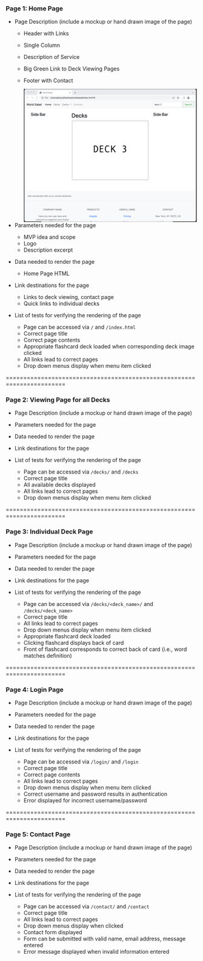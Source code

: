 ### Page 1: Home Page ###
* Page Description (include a mockup or hand drawn image of the page)
    * Header with Links
    * Single Column
    * Description of Service
    * Big Green Link to Deck Viewing Pages
    * Footer with Contact

        <img src="images/homepage.jpg" alt="Home Page Screenshot" style="float: left; margin-right: 10px;" />

* Parameters needed for the page

    * MVP idea and scope
    * Logo
    * Description excerpt

* Data needed to render the page

    * Home Page HTML

* Link destinations for the page

    * Links to deck viewing, contact page
    * Quick links to individual decks

* List of tests for verifying the rendering of the page

    * Page can be accessed via `/` and `/index.html`
    * Correct page title
    * Correct page contents
    * Appropriate flashcard deck loaded when corresponding deck image clicked
    * All links lead to correct pages
    * Drop down menus display when menu item clicked


=======================================================================


### Page 2: Viewing Page for all Decks ###
* Page Description (include a mockup or hand drawn image of the page)
* Parameters needed for the page
* Data needed to render the page
* Link destinations for the page

* List of tests for verifying the rendering of the page
    * Page can be accessed via `/decks/` and `/decks`
    * Correct page title
    * All available decks displayed
    * All links lead to correct pages
    * Drop down menus display when menu item clicked

=======================================================================


### Page 3: Individual Deck Page ###
* Page Description (include a mockup or hand drawn image of the page)
* Parameters needed for the page
* Data needed to render the page
* Link destinations for the page

* List of tests for verifying the rendering of the page
    * Page can be accessed via `/decks/<deck_name>/` and `/decks/<deck_name>`
    * Correct page title
    * All links lead to correct pages
    * Drop down menus display when menu item clicked
    * Appropriate flashcard deck loaded
    * Clicking flashcard displays back of card
    * Front of flashcard corresponds to correct back of card (i.e., word matches definition)

=======================================================================


### Page 4: Login Page ###
* Page Description (include a mockup or hand drawn image of the page)
* Parameters needed for the page
* Data needed to render the page
* Link destinations for the page

* List of tests for verifying the rendering of the page
    * Page can be accessed via `/login/` and `/login`
    * Correct page title
    * Correct page contents
    * All links lead to correct pages
    * Drop down menus display when menu item clicked
    * Correct username and password results in authentication
    * Error displayed for incorrect username/password


=======================================================================


### Page 5: Contact Page ###
* Page Description (include a mockup or hand drawn image of the page)
* Parameters needed for the page
* Data needed to render the page
* Link destinations for the page

* List of tests for verifying the rendering of the page
    * Page can be accessed via `/contact/` and `/contact`
    * Correct page title
    * All links lead to correct pages
    * Drop down menus display when clicked
    * Contact form displayed
    * Form can be submitted with valid name, email address, message entered
    * Error message displayed when invalid information entered
 

